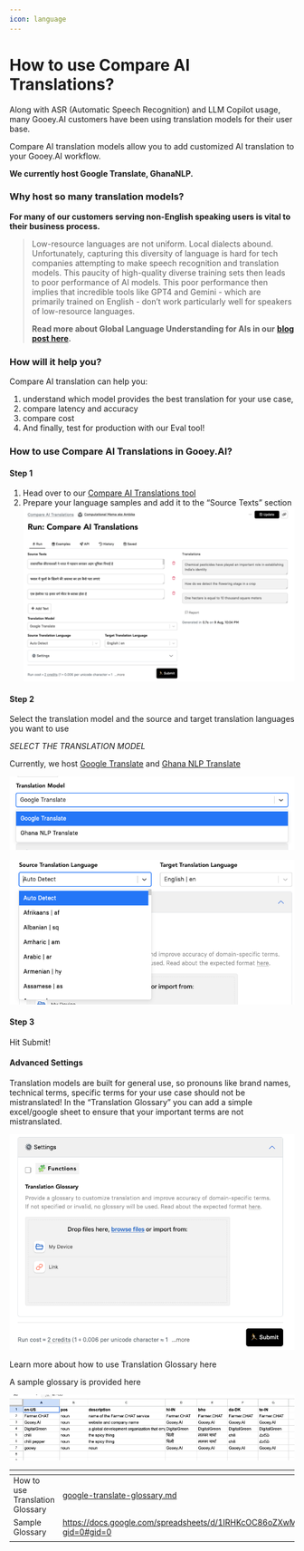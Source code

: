 ```yaml
---
icon: language
---
```


# How to use Compare AI Translations?

Along with ASR (Automatic Speech Recognition) and LLM Copilot usage, many Gooey.AI customers have been using translation models for their user base.

Compare AI translation models allow you to add customized AI translation to your Gooey.AI workflow.

**We currently host Google Translate, GhanaNLP.**

### Why host so many translation models? <a href="#id-4vok3el2bz95" id="id-4vok3el2bz95"></a>

**For many of our customers serving non-English speaking users is vital to their business process.**

> Low-resource languages are not uniform. Local dialects abound. Unfortunately, capturing this diversity of language is hard for tech companies attempting to make speech recognition and translation models. This paucity of high-quality diverse training sets then leads to poor performance of AI models. This poor performance then implies that incredible tools like GPT4 and Gemini - which are primarily trained on English - don’t work particularly well for speakers of low-resource languages.
>
> **Read more about Global Language Understanding for AIs in our** [**blog post here**](https://blog.gooey.ai/global-language-understanding-for-ais)**.**

### How will it help you? <a href="#id-4082wzkwh7si" id="id-4082wzkwh7si"></a>

Compare AI translation can help you:

1. understand which model provides the best translation for your use case,
2. compare latency and accuracy
3. compare cost
4. And finally, test for production with our Eval tool!

### How to use Compare AI Translations in Gooey.AI? <a href="#uweaa2nwoco5" id="uweaa2nwoco5"></a>

#### Step 1 <a href="#v4fm3gb7xxwh" id="v4fm3gb7xxwh"></a>

1. Head over to our [Compare AI Translations tool](https://gooey.ai/compare-ai-translation/)
2. Prepare your language samples and add it to the “Source Texts” section![](<../../.gitbook/assets/0 (11).png>)

#### Step 2 <a href="#id-1i8d9p1qrs3" id="id-1i8d9p1qrs3"></a>

Select the translation model and the source and target translation languages you want to use

_SELECT THE TRANSLATION MODEL_

Currently, we host [Google Translate](https://cloud.google.com/translate) and [Ghana NLP Translate](https://ghananlp.org/)

![](<../../.gitbook/assets/1 (10).png>)

![](<../../.gitbook/assets/2 (7).png>)

#### Step 3 <a href="#imuo0mmk8wcg" id="imuo0mmk8wcg"></a>

Hit Submit!

#### Advanced Settings <a href="#k38uykpqccrf" id="k38uykpqccrf"></a>

Translation models are built for general use, so pronouns like brand names, technical terms, specific terms for your use case should not be mistranslated! In the “Translation Glossary” you can add a simple excel/google sheet to ensure that your important terms are not mistranslated.

![](<../../.gitbook/assets/3 (6).png>)

Learn more about how to use Translation Glossary here

A sample glossary is provided here

![](<../../.gitbook/assets/4 (5).png>)

<table data-view="cards"><thead><tr><th></th><th data-hidden data-card-target data-type="content-ref"></th></tr></thead><tbody><tr><td>How to use Translation Glossary</td><td><a href="google-translate-glossary.md">google-translate-glossary.md</a></td></tr><tr><td>Sample Glossary  </td><td><a href="https://docs.google.com/spreadsheets/d/1IRHKcOC86oZXwMB0hR7eej7YVg5kUHpriZymwYQcQX4/edit?gid=0#gid=0">https://docs.google.com/spreadsheets/d/1IRHKcOC86oZXwMB0hR7eej7YVg5kUHpriZymwYQcQX4/edit?gid=0#gid=0</a></td></tr><tr><td></td><td></td></tr></tbody></table>
